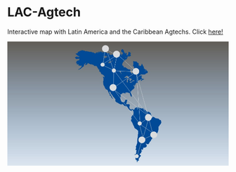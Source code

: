 # LAC-Agtech

Interactive map with Latin America and the Caribbean Agtechs. Click [here!](https://andresjss.github.io/LAC-Agtech/)

![Latin America and the Caribbean](files/mapLAC.jpg)

